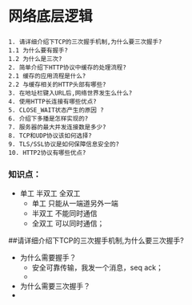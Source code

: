 # 网络底层逻辑

### 

```shell
1. 请详细介绍下TCP的三次握手机制,为什么要三次握手?
1.1 为什么要有握手?
1.2 为什么是三次?￼
2. 简单介绍下HTTP协议中缓存的处理流程?  
2.1 缓存的应用流程是什么?
2.2 与缓存相关的HTTP头部有哪些?
3. 在地址栏键入URL后,网络世界发生么什么?
4. 使用HTTP长连接有哪些优点?
5. CLOSE_WAIT状态产生的原因￼?
6. 介绍下多播是怎样实现的?
7. 服务器的最大并发连接数是多少?
8. TCP和UDP协议该如何选择?
9. TLS/SSL协议是如何保障信息安全的?
10. HTTP2协议有哪些优点?
```





### 知识点：

* 单工  半双工 全双工
  * 单工   只能从一端道另外一端
  * 半双工 不能同时通信
  * 全双工 可以同时通信；





##请详细介绍下TCP的三次握手机制,为什么要三次握手?

* 为什么需要握手？
  * 安全可靠传输，我发一个消息，seq  ack；
  * 
* 为什么需要三次握手？
* 